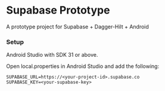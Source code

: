 # Supabase Prototype

A prototype project for Supabase + Dagger-Hilt + Android

### Setup

Android Studio with SDK 31 or above.

Open local.properties in Android Studio and add the following:
```properties
SUPABASE_URL=https://<your-project-id>.supabase.co
SUPABASE_KEY=<your-supabase-key>
```